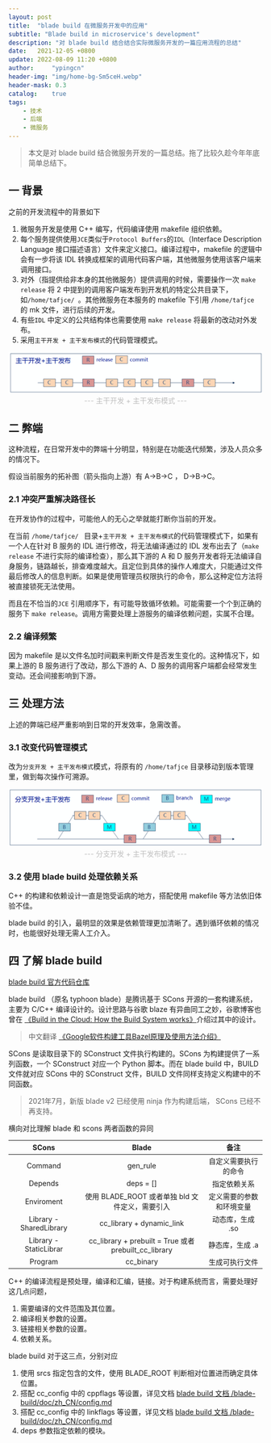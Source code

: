 ```yaml
---
layout: post
title:  "blade build 在微服务开发中的应用"
subtitle: "Blade build in microservice's development"
description: "对 blade build 结合结合实际微服务开发的一篇应用流程的总结"
date:   2021-12-05 +0800
update: 2022-08-09 11:20 +0800
author:     "ypingcn"
header-img: "img/home-bg-Sm5ceH.webp"
header-mask: 0.3
catalog:    true
tags:
    - 技术
    - 后端
    - 微服务
---
```


> 本文是对 blade build 结合微服务开发的一篇总结。拖了比较久趁今年年底简单总结下。

## 一 背景

之前的开发流程中的背景如下

1. 微服务开发是使用 C++ 编写，代码编译使用 makefile 组织依赖。
2. 每个服务提供使用``` JCE ```类似于``` Protocol Buffers ```的``` IDL ```（Interface Description Language 接口描述语言）文件来定义接口。编译过程中，makefile 的逻辑中会有一步将该 IDL 转换成框架的调用代码客户端，其他微服务使用该客户端来调用接口。
3. 对外（指提供给非本身的其他微服务）提供调用的时候，需要操作一次 ```make release``` 将 2 中提到的调用客户端发布到开发机的特定公共目录下，如```/home/tafjce/ ```。其他微服务在本服务的 makefile 下引用 ```/home/tafjce``` 的 mk 文件，进行后续的开发。
4. 有些``` IDL ``` 中定义的公共结构体也需要使用 ``` make release ``` 将最新的改动对外发布。
5. 采用``` 主干开发 + 主干发布模式 ```的代码管理模式。


<img src="/img/post/20211205-dev-main-release-main.png" style="width:auto;height:auto;max-width:100%;max-height:100%;" alt="主干开发 + 主干发布模式">

<center><font color="#bfbfbf"> --- 主干开发 + 主干发布模式 --- </font></center>

## 二 弊端

这种流程，在日常开发中的弊端十分明显，特别是在功能迭代频繁，涉及人员众多的情况下。

假设当前服务的拓补图（箭头指向上游）有 A->B->C ， D->B->C。

### 2.1 冲突严重解决路径长

在开发协作的过程中，可能他人的无心之举就能打断你当前的开发。

在当前 ```/home/tafjce/ ``` 目录+``` 主干开发 + 主干发布模式 ```的代码管理模式下，如果有一个人在针对 B 服务的 IDL 进行修改，将无法编译通过的 IDL 发布出去了（```make release``` 不进行实际的编译检查），那么其下游的 A 和 D 服务开发者将无法编译自身服务，链路越长，排查难度越大。且定位到具体的操作人难度大，只能通过文件最后修改人的信息判断。如果是使用管理员权限执行的命令，那么这种定位方法将被直接锁死无法使用。

而且在不恰当的```JCE``` 引用顺序下，有可能导致循环依赖。可能需要一个个到正确的服务下 ``` make release ```。调用方需要处理上游服务的编译依赖问题，实属不合理。

### 2.2 编译频繁

因为 makefile 是以文件名加时间戳来判断文件是否发生变化的。这种情况下，如果上游的 B 服务进行了改动，那么下游的 A、D 服务的调用客户端都会经常发生变动。还会间接影响到下游。

## 三 处理方法

上述的弊端已经严重影响到日常的开发效率，急需改善。

### 3.1 改变代码管理模式

改为```分支开发 + 主干发布模式```模式，将原有的 ``` /home/tafjce ``` 目录移动到版本管理里，做到每次操作可溯源。

<img src="/img/post/20211205-dev-branch-release-main.png" style="width:auto;height:auto;max-width:100%;max-height:100%;" alt="分支开发 + 主干发布模式">

<center><font color="#bfbfbf"> --- 分支开发 + 主干发布模式 --- </font></center>

### 3.2 使用 blade build 处理依赖关系

C++ 的构建和依赖设计一直是饱受诟病的地方，搭配使用 makefile 等方法依旧体验不佳。

blade build 的引入，最明显的效果是依赖管理更加清晰了。遇到循环依赖的情况时，也能很好处理无需人工介入。

## 四 了解 blade build

<a href="https://github.com/chen3feng/blade-build/" target="_blank" rel="noopener nofollow" title="blade build 官方代码仓库">blade build 官方代码仓库</a>
 
blade build （原名 typhoon blade）是腾讯基于 SCons 开源的一套构建系统，主要为 C/C++ 编译设计的。设计思路与谷歌 blaze 有异曲同工之妙，谷歌博客也曾在 <a href="http://google-engtools.blogspot.com/2011/08/build-in-cloud-how-build-system-works.html" target="_blank" rel="noopener nofollow" title="Build in the Cloud: How the Build System works">《Build in the Cloud: How the Build System works》</a>介绍过其中的设计。

> 中文翻译 <a href="https://www.cnblogs.com/Jack47/p/build-in-the-cloud.html" target="_blank" rel="noopener nofollow" title="Google软件构建工具Bazel原理及使用方法介绍">《Google软件构建工具Bazel原理及使用方法介绍》</a>

SCons 是读取目录下的 SConstruct 文件执行构建的。SCons 为构建提供了一系列函数，一个 SConstruct 对应一个 Python 脚本。而在 blade build 中，BUILD 文件就对应 SCons 中的 SConstruct 文件，BUILD 文件同样支持定义构建中的不同函数。

> 2021年7月，新版 blade v2 已经使用 ninja 作为构建后端， SCons 已经不再支持。

横向对比理解 blade 和 scons 两者函数的异同

| SCons | Blade | 备注 |
| :---: | :---: | :---: |
| Command | gen_rule | 自定义需要执行的命令 |
| Depends | deps = [] | 指定依赖关系 |
| Enviroment | 使用 BLADE_ROOT 或者单独 bld 文件定义，需要引入 | 定义需要的参数和环境变量 | 
| Library - SharedLibrary | cc_library + dynamic_link | 动态库，生成 .so |
| Library - StaticLibrar | cc_library + prebuilt = True 或者 prebuilt_cc_library | 静态库，生成 .a |
| Program | cc_binary | 生成可执行文件 |

C++ 的编译流程是预处理，编译和汇编，链接。对于构建系统而言，需要处理好这几点问题，

1. 需要编译的文件范围及其位置。
2. 编译相关参数的设置。
3. 链接相关参数的设置。
4. 依赖关系。

blade build 对于这三点，分别对应

1. 使用 srcs 指定包含的文件，使用 BLADE_ROOT 判断相对位置进而确定具体位置。
2. 搭配 cc_config 中的 cppflags 等设置，详见文档 <a href="https://github.com/chen3feng/blade-build/blob/master/doc/zh_CN/config.md" target="_blank" rel="noopener nofollow" title="blade build 文档  /blade-build/doc/zh_CN/config.md">blade build 文档  /blade-build/doc/zh_CN/config.md</a> 
3. 搭配 cc_config 中的 linkflags 等设置，详见文档 <a href="https://github.com/chen3feng/blade-build/blob/master/doc/zh_CN/config.md" target="_blank" rel="noopener nofollow" title="blade build 文档  /blade-build/doc/zh_CN/config.md">blade build 文档  /blade-build/doc/zh_CN/config.md</a>
4. deps 参数指定依赖的模块。

